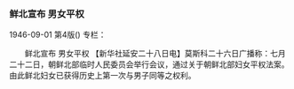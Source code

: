 ### 鲜北宣布  男女平权

1946-09-01
第4版()
专栏：

　　鲜北宣布
    男女平权
    【新华社延安二十八日电】莫斯科二十六日广播称：七月二十二日，朝鲜北部临时人民委员会举行会议，通过关于朝鲜北部妇女平权法案。由此鲜北妇女已获得历史上第一次与男子同等之权利。

